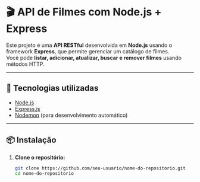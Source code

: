 # 🎬 API de Filmes com Node.js + Express

Este projeto é uma **API RESTful** desenvolvida em **Node.js** usando o framework **Express**, que permite gerenciar um catálogo de filmes.  
Você pode **listar, adicionar, atualizar, buscar e remover filmes** usando métodos HTTP.

---

## 🚀 Tecnologias utilizadas

- [Node.js](https://nodejs.org/)
- [Express.js](https://expressjs.com/)
- [Nodemon](https://www.npmjs.com/package/nodemon) (para desenvolvimento automático)

---

## 📦 Instalação

1. **Clone o repositório:**
   ```bash
   git clone https://github.com/seu-usuario/nome-do-repositorio.git
   cd nome-do-repositorio
